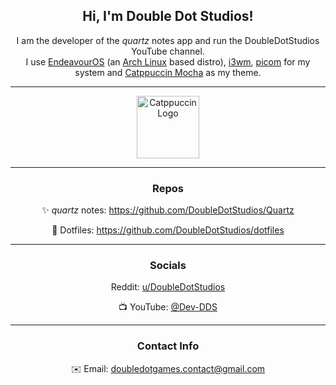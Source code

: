 <h2 align="center">Hi, I'm Double Dot Studios!</h2>
<p align="center">
    I am the developer of the <em>quartz</em> notes app and run the DoubleDotStudios YouTube channel.<br>
    I use <a href="https://endeavouros.com/">EndeavourOS</a> (an <a href="https://archlinux.org/">Arch Linux</a> based distro), 
    <a href="https://i3wm.org/">i3wm</a>, <a href="https://github.com/yshui/picom">picom</a> for my system and 
    <a href="https://catppuccin.com/">Catppuccin Mocha</a> as my theme.
</p>

<hr>

<p align="center">
    <img src="https://external-content.duckduckgo.com/iu/?u=https%3A%2F%2Fraw.githubusercontent.com%2Fcatppuccin%2Fcatppuccin%2Fmain%2Fassets%2Flogos%2Fexports%2F1544x1544_circle.png&f=1&nofb=1&ipt=afcb64bebc8b9f4eea71269090fc5006f7a98936ec756e7143d7e211794ef416&ipo=images" 
         height="100px" alt="Catppuccin Logo">
</p>

<hr>

<h3 align="center">Repos</h3>
<p align="center">✨ <em>quartz</em> notes: <a href="https://github.com/DoubleDotStudios/Quartz">https://github.com/DoubleDotStudios/Quartz</a></p>
<p align="center">📝 Dotfiles: <a href="https://github.com/DoubleDotStudios/i3-dotfiles">https://github.com/DoubleDotStudios/dotfiles</a></p>

<hr>

<h3 align="center">Socials</h3>
<p align="center">Reddit: <a href="https://www.reddit.com/user/DoubleDotStudios/">u/DoubleDotStudios</a></p>
<p align="center">📺 YouTube: <a href="https://youtube.com/@Dev-DDS">@Dev-DDS</a></p>

<hr>

<h3 align="center">Contact Info</h3>
<p align="center">
    ✉️ Email: <a href="mailto:doubledotgames.contact@gmail.com">doubledotgames.contact@gmail.com</a>
</p>
